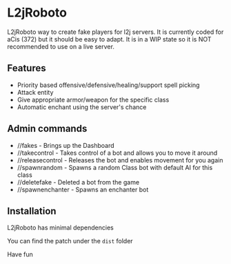 # L2jRoboto

L2jRoboto way to create fake players for l2j servers. It is currently coded for aCis (372) but it should be easy to adapt.
It is in a WIP state so it is NOT recommended to use on a live server.

## Features
  * Priority based offensive/defensive/healing/support spell picking
  * Attack entity
  * Give appropriate armor/weapon for the specific class
  * Automatic enchant using the server's chance
  
## Admin commands
  * //fakes - Brings up the Dashboard
  * //takecontrol - Takes control of a bot and allows you to move it around
  * //releasecontrol - Releases the bot and enables movement for you again
  * //spawnrandom - Spawns a random Class bot with default AI for this class
  * //deletefake - Deleted a bot from the game
  * //spawnenchanter - Spawns an enchanter bot


## Installation

L2jRoboto has minimal dependencies

You can find the patch under the `dist` folder

Have fun
